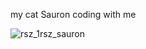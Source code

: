 my cat Sauron coding with me 

![rsz_1rsz_sauron](https://github.com/mmatotan/mmatotan/assets/38381373/aeab7594-4a1d-4785-90e5-d0f9008045af)
